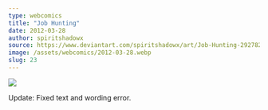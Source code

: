 ```yaml
---
type: webcomics
title: "Job Hunting"
date: 2012-03-28
author: spiritshadowx
source: https://www.deviantart.com/spiritshadowx/art/Job-Hunting-292782975
image: /assets/webcomics/2012-03-28.webp
slug: 23
---
```


![](/assets/webcomics/2012-03-28.webp)

Update: Fixed text and wording error.
